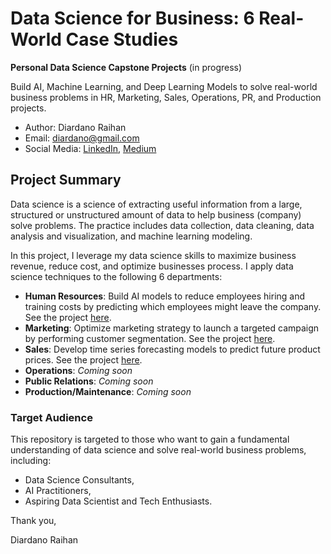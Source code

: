 # Data Science for Business: 6 Real-World Case Studies
__Personal Data Science Capstone Projects__ (in progress)

Build AI, Machine Learning, and Deep Learning Models to solve real-world business problems in HR, Marketing, Sales, Operations, PR, and Production projects.
- Author: Diardano Raihan
- Email: diardano@gmail.com
- Social Media: [LinkedIn](https://www.linkedin.com/in/diardanoraihan/), [Medium](https://diardano.medium.com/)

## Project Summary
Data science is a science of extracting useful information from a large, structured or unstructured amount of data to help business (company) solve problems. The practice includes data collection, data cleaning, data analysis and visualization, and machine learning modeling. 

In this project, I leverage my data science skills to maximize business revenue, reduce cost, and optimize businesses process. I apply data science techniques to the following 6 departments:
- __Human Resources__: Build AI models to reduce employees hiring and training costs by predicting which employees might leave the company. See the project [here](https://github.com/diardanoraihan/DS_for_Business/tree/main/Human%20Resources%20Department).
- __Marketing__: Optimize marketing strategy to launch a targeted campaign by performing customer segmentation. See the project [here](https://github.com/diardanoraihan/DS_for_Business/tree/main/Marketing%20Department).
- __Sales__: Develop time series forecasting models to predict future product prices. See the project [here](https://github.com/diardanoraihan/DS_for_Business/tree/main/Sales%20Department).
- __Operations__: _Coming soon_
- __Public Relations__: _Coming soon_
- __Production/Maintenance__: _Coming soon_

### Target Audience
This repository is targeted to those who want to gain a fundamental understanding of data science and solve real-world business problems, including:
- Data Science Consultants,
- AI Practitioners,
- Aspiring Data Scientist and Tech Enthusiasts.

Thank you,


Diardano Raihan
